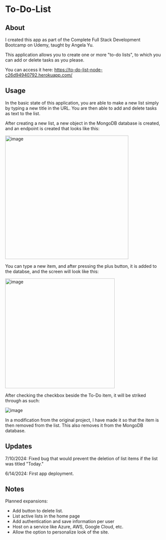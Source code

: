 # To-Do-List

## About
I created this app as part of the Complete Full Stack Development Bootcamp on Udemy, taught by Angela Yu.

This application allows you to create one or more "to-do lists", to which you can add or delete tasks as you please.

You can access it here: https://to-do-list-node-c26d94940792.herokuapp.com/

## Usage
In the basic state of this application, you are able to make a new list simply by typing a new title in the URL. You are then able to add and delete tasks as text to the list.

After creating a new list, a new object in the MongoDB database is created, and an endpoint is created that looks like this:

<img width="395" alt="image" src="https://github.com/maguirr4-uo/To-Do-List/assets/72330081/002be6af-8138-4b5f-ba96-f5a42485ba1e">

You can type a new item, and after pressing the plus button, it is added to the databse, and the screen will look like this:

<img width="351" alt="image" src="https://github.com/maguirr4-uo/To-Do-List/assets/72330081/834d6a8a-d853-4e25-8f8b-2288ad98a955">

After checking the checkbox beside the To-Do item, it will be striked through as such:

![image](https://github.com/maguirr4-uo/To-Do-List/assets/72330081/3f96a9c4-55dd-424f-a7e0-3e57007ed241)

In a modification from the original project, I have made it so that the item is then removed from the list. This also removes it from the MongoDB database.

## Updates
7/10/2024: Fixed bug that would prevent the deletion of list items if the list was titled "Today."

6/14/2024: First app deployment.

## Notes
Planned expansions:
- Add button to delete list.
- List active lists in the home page
- Add authentication and save information per user
- Host on a service like Azure, AWS, Google Cloud, etc.
- Allow the option to personalize look of the site.

